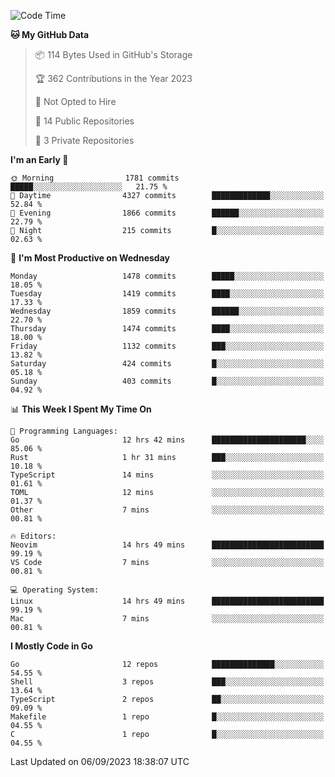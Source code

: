<!--START_SECTION:waka-->
![Code Time](http://img.shields.io/badge/Code%20Time-143%20hrs%2010%20mins-blue)

**🐱 My GitHub Data** 

> 📦 114 Bytes Used in GitHub's Storage 
 > 
> 🏆 362 Contributions in the Year 2023
 > 
> 🚫 Not Opted to Hire
 > 
> 📜 14 Public Repositories 
 > 
> 🔑 3 Private Repositories 
 > 
**I'm an Early 🐤** 

```text
🌞 Morning                1781 commits        █████░░░░░░░░░░░░░░░░░░░░   21.75 % 
🌆 Daytime                4327 commits        █████████████░░░░░░░░░░░░   52.84 % 
🌃 Evening                1866 commits        ██████░░░░░░░░░░░░░░░░░░░   22.79 % 
🌙 Night                  215 commits         █░░░░░░░░░░░░░░░░░░░░░░░░   02.63 % 
```
📅 **I'm Most Productive on Wednesday** 

```text
Monday                   1478 commits        █████░░░░░░░░░░░░░░░░░░░░   18.05 % 
Tuesday                  1419 commits        ████░░░░░░░░░░░░░░░░░░░░░   17.33 % 
Wednesday                1859 commits        ██████░░░░░░░░░░░░░░░░░░░   22.70 % 
Thursday                 1474 commits        ████░░░░░░░░░░░░░░░░░░░░░   18.00 % 
Friday                   1132 commits        ███░░░░░░░░░░░░░░░░░░░░░░   13.82 % 
Saturday                 424 commits         █░░░░░░░░░░░░░░░░░░░░░░░░   05.18 % 
Sunday                   403 commits         █░░░░░░░░░░░░░░░░░░░░░░░░   04.92 % 
```


📊 **This Week I Spent My Time On** 

```text
💬 Programming Languages: 
Go                       12 hrs 42 mins      █████████████████████░░░░   85.06 % 
Rust                     1 hr 31 mins        ███░░░░░░░░░░░░░░░░░░░░░░   10.18 % 
TypeScript               14 mins             ░░░░░░░░░░░░░░░░░░░░░░░░░   01.61 % 
TOML                     12 mins             ░░░░░░░░░░░░░░░░░░░░░░░░░   01.37 % 
Other                    7 mins              ░░░░░░░░░░░░░░░░░░░░░░░░░   00.81 % 

🔥 Editors: 
Neovim                   14 hrs 49 mins      █████████████████████████   99.19 % 
VS Code                  7 mins              ░░░░░░░░░░░░░░░░░░░░░░░░░   00.81 % 

💻 Operating System: 
Linux                    14 hrs 49 mins      █████████████████████████   99.19 % 
Mac                      7 mins              ░░░░░░░░░░░░░░░░░░░░░░░░░   00.81 % 
```

**I Mostly Code in Go** 

```text
Go                       12 repos            ██████████████░░░░░░░░░░░   54.55 % 
Shell                    3 repos             ███░░░░░░░░░░░░░░░░░░░░░░   13.64 % 
TypeScript               2 repos             ██░░░░░░░░░░░░░░░░░░░░░░░   09.09 % 
Makefile                 1 repo              █░░░░░░░░░░░░░░░░░░░░░░░░   04.55 % 
C                        1 repo              █░░░░░░░░░░░░░░░░░░░░░░░░   04.55 % 
```




 Last Updated on 06/09/2023 18:38:07 UTC
<!--END_SECTION:waka-->
